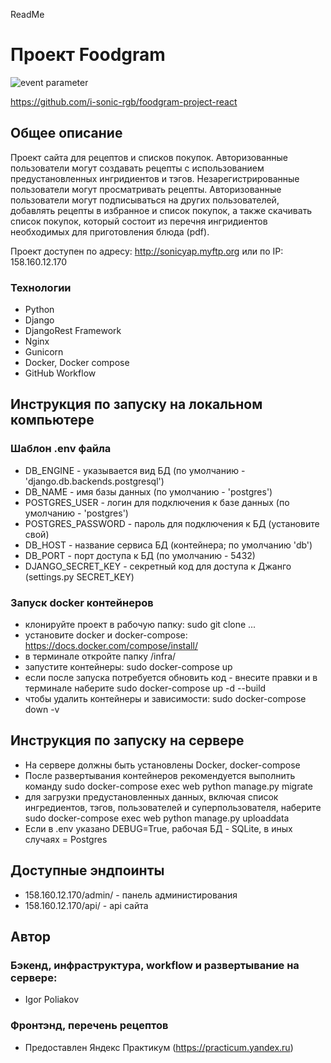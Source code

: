 ReadMe
# Проект Foodgram
![event parameter](https://github.com/i-sonic-rgb/foodgram-project-react/actions/workflows/foodgram_workflow.yml/badge.svg?event=push)

https://github.com/i-sonic-rgb/foodgram-project-react

## Общее описание
Проект сайта для рецептов и списков покупок. Авторизованные пользователи могут
создавать рецепты с использованием предустановленных ингридиентов и тэгов. 
Незарегистрированные пользователи могут просматривать рецепты. Авторизованные
пользователи могут подписываться на других пользователей, добавлять рецепты
в избранное и список покупок, а также скачивать список покупок, который состоит
из перечня ингридиентов необходимых для приготовления блюда (pdf).

Проект доступен по адресу: http://sonicyap.myftp.org или по IP: 158.160.12.170 

### Технологии
- Python 
- Django 
- DjangoRest Framework
- Nginx
- Gunicorn
- Docker, Docker compose
- GitHub Workflow

## Инструкция по запуску на локальном компьютере
### Шаблон .env файла
- DB_ENGINE - указывается вид БД (по умолчанию - 'django.db.backends.postgresql')
- DB_NAME - имя базы данных (по умолчанию - 'postgres')
- POSTGRES_USER - логин для подключения к базе данных (по умолчанию - 'postgres')
- POSTGRES_PASSWORD - пароль для подключения к БД (установите свой)
- DB_HOST - название сервиса БД (контейнера; по умолчанию 'db')
- DB_PORT - порт доступа к БД (по умолчанию - 5432)
- DJANGO_SECRET_KEY - секретный код для доступа к Джанго (settings.py SECRET_KEY)

### Запуск docker контейнеров
- клонируйте проект в рабочую папку: sudo git clone ...
- установите docker и docker-compose: https://docs.docker.com/compose/install/
- в терминале откройте папку /infra/
- запустите контейнеры: sudo docker-compose up
- если после запуска потребуется обновить код - внесите правки и в терминале наберите sudo docker-compose up -d --build
- чтобы удалить контейнеры и зависимости: sudo docker-compose down -v

## Инструкция по запуску на сервере
- На сервере должны быть установлены Docker, docker-compose
- После развертывания контейнеров рекомендуется выполнить команду sudo docker-compose exec web python manage.py migrate
- для загрузки предустановленных данных, включая список ингредиентов, тэгов, пользователей и суперпользователя, наберите sudo docker-compose exec web python manage.py uploaddata
- Если в .env указано DEBUG=True, рабочая БД - SQLite, в иных случаях = Postgres

## Доступные эндпоинты
- 158.160.12.170/admin/ - панель администирования
- 158.160.12.170/api/ - api сайта

## Автор
### Бэкенд, инфраструктура, workflow и развертывание на сервере:
- Igor Poliakov
### Фронтэнд, перечень рецептов
- Предоставлен Яндекс Практикум (https://practicum.yandex.ru) 

